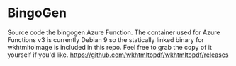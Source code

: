 # BingoGen

Source code the bingogen Azure Function. The container used for Azure Functions v3 is currently Debian 9 so the statically linked binary for wkhtmltoimage is included in this repo. Feel free to grab the copy of it yourself if you'd like. https://github.com/wkhtmltopdf/wkhtmltopdf/releases